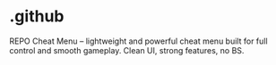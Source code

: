 # .github
REPO Cheat Menu – lightweight and powerful cheat menu built for full control and smooth gameplay. Clean UI, strong features, no BS.
